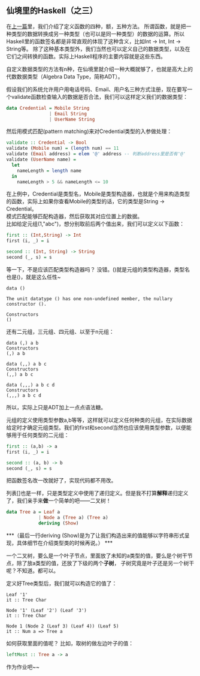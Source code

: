 ## 仙境里的Haskell（之三）

在[上一篇](https://zhuanlan.zhihu.com/p/21404404?refer=damotou)里，我们介绍了定义函数的四种，额，五种方法。 所谓函数，就是把一种类型的数据转换成另一种类型（也可以是同一种类型）的数据的运算。所以Haskell里的函数签名都是非常直观的体现了这种含义，比如Int -> Int, Int -> String等。 除了这种基本类型外，我们当然也可以定义自己的数据类型，以及在它们之间转换的函数。实际上Haskell程序的主要内容就是这些东西。

自定义数据类型的方法有n种，在仙境里就介绍一种大概就够了，也就是高大上的代数数据类型（Algebra Data Type，简称ADT）。

假设我们的系统允许用户用电话号码、Email、用户名三种方式注册，现在要写一个validate函数检查输入的数据是否合法，我们可以这样定义我们的数据类型：
```Haskell
data Credential = Mobile String
                | Email String
                | UserName String
```
然后用模式匹配(pattern matching)来对Credential类型的入参做处理：
```Haskell
validate :: Credential -> Bool
validate (Mobile num) = (length num) == 11
validate (Email address) = elem '@' address -- 判断address里是否有'@'
validate (UserName name) =
  let
    nameLength = length name
  in
    nameLength > 5 && nameLength <= 10
```
在上例中，Credential是类型名，Mobile是类型构造器，也就是个用来构造类型的函数，实际上如果你查看Mobile的类型的话，它的类型是String -> Credential。<br/>
模式匹配能够匹配构造器，然后获取其对应位置上的数据。<br/>
比如给定元组(1,"abc")，想分别取前后两个值出来，我们可以定义以下函数：
```Haskell
first :: (Int,String) -> Int
first (i, _) = i

second :: (Int, String) -> String
second (_, s) = s
```
等一下，不是应该匹配类型构造器吗？ 没错。()就是元组的类型构造器，类型名也是()，就是这么任性~
```
data ()

The unit datatype () has one non-undefined member, the nullary constructor ().

Constructors
()	 
```
还有二元组，三元组、四元组、以至于n元组：
```
data (,) a b
Constructors
(,) a b	 

data (,,) a b c
Constructors
(,,) a b c	 

data (,,,) a b c d 
Constructors
(,,,) a b c d
```
所以，实际上只是ADT加上一点点语法糖。

元组的定义使用类型参数a,b等等，这样就可以定义任何种类的元组，在实际数据给定时才确定元组类型。我们的first和second当然也应该使用类型参数，以便能够用于任何类型的二元组：
```Haskell
first :: (a,b) -> a
first (i, _) = i

second :: (a, b) -> b
second (_, s) = s
```
把函数签名改一改就好了，实现代码都不用改。

列表[]也是一样，只是类型定义中使用了递归定义。但是我不打算**解释**递归定义了，我们亲手来**做**一个简单的吧——二叉树！
```Haskell
data Tree a = Leaf a
            | Node a (Tree a) (Tree a)
            deriving (Show)
```
***（最后一行deriving (Show)是为了让我们构造出来的值能够以字符串形式呈现，具体细节在介绍类型类的时候再说。） *** <br/>

一个二叉树，要么是一个叶子节点，里面放了未知的a类型的值，要么是个树干节点，除了放a类型的值，还放了下级的两个**子树**， 子树究竟是叶子还是另一个树干呢？不知道。都可以。

定义好Tree类型后，我们就可以构造它的值了：
```
Leaf '1'
it :: Tree Char

Node '1' (Leaf '2') (Leaf '3')
it :: Tree Char

Node 1 (Node 2 (Leaf 3) (Leaf 4)) (Leaf 5)
it :: Num a => Tree a
```
如何获取里面的值呢？ 比如，取树的做左边叶子的值：
```Haskell
leftMost :: Tree a -> a
```
作为作业吧~~
